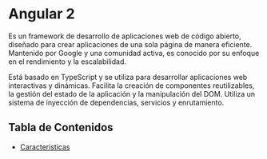# Angular 2

Es un framework de desarrollo de aplicaciones web de código abierto, diseñado para crear aplicaciones de una sola página de manera eficiente. Mantenido por Google y una comunidad activa, es conocido por su enfoque en el rendimiento y la escalabilidad. 

Está basado en TypeScript y se utiliza para desarrollar aplicaciones web interactivas y dinámicas. Facilita la creación de componentes reutilizables, la gestión del estado de la aplicación y la manipulación del DOM. Utiliza un sistema de inyección de dependencias, servicios y enrutamiento.

## Tabla de Contenidos

* [Caracteristicas](./docs/general.md)
